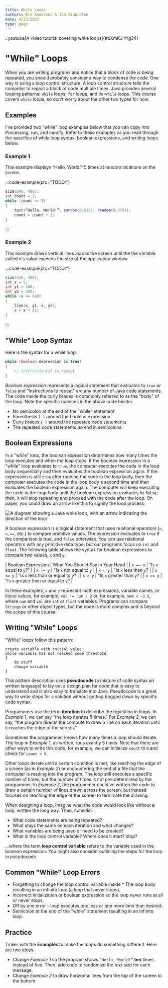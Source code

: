 ```yaml
---
title: While Loops
authors: Eva Anderson & Jon Stapleton
date: 4/23/2022
type: page
---
```


::youtube[A video tutorial covering while loops]{#oXmKJ_tYg34}

# "While" Loops

When you are writing programs and notice that a block of code is being repeated, you should probably consider a way to condense the code. One way is using a loop control structure. A loop control structure tells the computer to repeat a block of code multiple times. Java provides several looping patterns: `while` loops, `for` loops, and `do-while` loops. This course covers `while` loops, so don’t worry about the other two types for now.

## Examples

I've provided two "while" loop examples below that you can copy into Processing, run, and modify. Refer to these examples as you read through the specifics of while loop syntax, boolean expressions, and writing loops below.

### Example 1

This example displays “Hello, World!” 5 times at random locations on the screen.

:::code-example{src="TODO:"}
```java
size(640, 480);
int count = 1;
while (count <= 5)
{
	text(“Hello, World!”, random(0,610), random(0,479));
	count = count + 1;
}
```
:::

### Example 2

This example draws vertical lines across the screen until the the variable called `x`'s value exceeds the size of the application window.

:::code-example{src="TODO:"}
```java
size(640, 480);
int x = 5;
int y1 = 200;
int y2 = 300;
while (x <= 640)
{
	line(x, y1, x, y2);
	x = x + 25;
}
```
:::

## "While" Loop Syntax

Here is the syntax for a while loop:

```java
while (boolean expression is true)
{
	// instruction(s) to repeat
}
```

*Boolean expression* represents a logical statement that evaluates to `true` or `false` and "instructions to repeat" are any number of Java code statements. The code inside the curly braces is commonly referred to as the "body" of the loop. Note the specific nuances in the above code blocks:

* No semicolon at the end of the "while" statement
* Parenthesis `( )` around the boolean expression
* Curly braces `{ }` around the repeated code statements
* The repeated code statements *do* end in semicolons 

## Boolean Expressions

In a "while" loop, the boolean expression determines how many times the loop executes and when the loop stops. If the boolean expression in a "while" loop evaluates to `true`, the computer executes the code in the loop body sequentially and then evaluates the boolean expression again. If the expression is still `true` after running the code in the loop body, then the computer executes the code in the loop body a second time and then evaluates the boolean expression again. The computer will keep executing the code in the loop body until the boolean expression evaluates to `false`; then, it will stop repeating and proceed with the code after the loop. On paper, you could draw an arrow like this to signify the loop process:

![A diagram showing a Java while loop, with an arrow indicating the direction of the loop](TODO:seedoc)

A boolean expression is a logical statement that uses relational operators (`<`, `>`, `==`, etc.) to compare primitive values. The expression evaluates to `true` if the comparison is true, and `false` otherwise. You can use relational operators with any primitive data type, but our programs focus on `int` and `float`. The following table shows the syntax for boolean expressions to compare two values, `x` and `y`:

| Boolean Expression | What You Should Say in Your Head |
| `x == y` | "Is `x` equal to `y`?" |
| `x != y` | "Is `x` not equal to `y` |
| `x < y` | "Is `x` less than `y`? |
| `x <= y` | "Is `x` less than or equal to `y`? |
| `x > y` | "Is `x` greater than `y`? |
| `x >= y` | "Is `x` greater than or equal to `y`? |

In these examples, `x` and `y` represent math expressions, variable names, or literal values, for example, `val != num / 2` or, for example, `num < -3.5`, where `num` and `val` are `int` or `float` variables. Programs can compare `Strings` or other object types, but the code is more complex and is beyond the scope of this course.

## Writing "While" Loops

"While" loops follow this pattern:

```
create variable with initial value
while variable has not reached some threshold
{
	do stuff
	change variable
}
```

This pattern description uses **pseudocode** (a mixture of code syntax an written language) to lay out a design plan for code that is easy to understand and is also easy to translate into Java. Pseudocode is a great way to write steps for a solution without getting bogged down by specific code syntax.

Programmers use the term **iteration** to describe the repetition in loops. In *Example 1*, we can say “the loop iterates 5 times.” For *Example 2*, we can say, “the program directs the compute to draw a line on each iteration until it reaches the edge of the screen.”

Sometimes the programmer knows how many times a loop should iterate. The loop in *Example 1*, as written, runs exactly 5 times. Note that there are other ways to write this code, for example, we can initialize `count` to `0` and check for `count < 5`.

Other loops iterate until a certain condition is met, like reaching the edge of a screen (as in *Example 2*) or encountering the end of a file that the computer is reading into the program. The loop still executes a specific number of times, but the number of times is not pre-determined by the programmer. In *Example 2*, the programmer could’ve written the code to draw a certain number of lines drawn across the screen, but instead focuses on reaching the edge of the screen to terminate the drawing.

When designing a loop, imagine what the code would look like without a loop, written the long way. Then, consider:

* What code statements are being repeated?
* What stays the same on each iteration and what changes? 
* What variables are being used or need to be created?
* What is the loop control variable? Where does it start? stop? 

...where the term **loop control variable** refers to the variable used in the boolean expression. You might also consider outlining the steps for the loop in pseudocode.

## Common "While" Loop Errors

* Forgetting to change the loop control variable inside * The loop body resulting in an infinite loop (a loop that never stops).
* Incorrect initialization or boolean expression so the loop never runs at all or never stops.
* Off by one error - loop executes one less or one more time than desired.
* Semicolon at the end of the "while" statement resulting in an infinite loop.

## Practice

Tinker with the **Examples** to make the loops do something different. Here are two ideas:
* Change *Example 1* so the program shows `“Hello, World!”` **ten** times instead of five. Then, add code to randomize the text size for each message.
* Change *Example 2* to draw horizontal lines from the top of the screen to the bottom.


